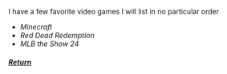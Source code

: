 I have a few favorite video games I will list in no particular order
- _Minecraft_
- _Red Dead Redemption_
- _MLB the Show 24_
##### [Return](README.md)

